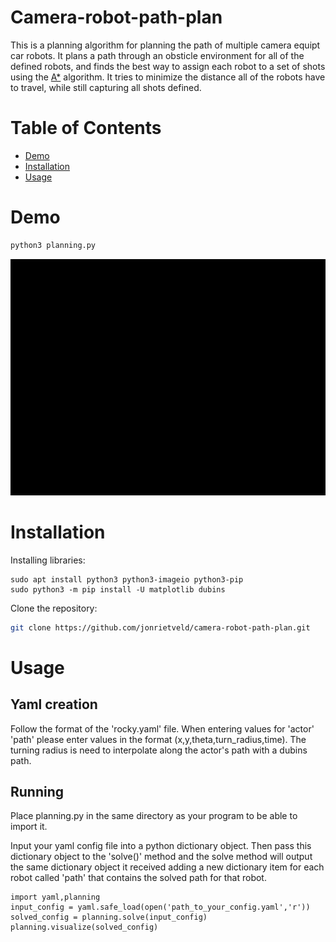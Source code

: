 # Camera-robot-path-plan
This is a planning algorithm for planning the path of multiple camera equipt car robots. It plans a path through an obsticle environment for all of the defined robots, and finds the best way to assign each robot to a set of shots using the [A*](https://en.wikipedia.org/wiki/A*_search_algorithm) algorithm. It tries to minimize the distance all of the robots have to travel, while still capturing all shots defined.

# Table of Contents
* [Demo](#demo)
* [Installation](#installation)
* [Usage](#usage)

# Demo
``` bash
python3 planning.py
```
![Running Example](./avoid_shots.gif)
# Installation
Installing libraries:
```
sudo apt install python3 python3-imageio python3-pip
sudo python3 -m pip install -U matplotlib dubins
```
Clone the repository:
``` bash
git clone https://github.com/jonrietveld/camera-robot-path-plan.git
```

# Usage
## Yaml creation
Follow the format of the 'rocky.yaml' file. When entering values for 'actor' 'path' please enter values in the format (x,y,theta,turn_radius,time). The turning radius is need to interpolate along the actor's path with a dubins path.
## Running
Place planning.py in the same directory as your program to be able to import it.

Input your yaml config file into a python dictionary object. Then pass this dictionary object to the 'solve()' method and the solve method will output the same dictionary object it received adding a new dictionary item for each robot called 'path' that contains the solved path for that robot.
```
import yaml,planning
input_config = yaml.safe_load(open('path_to_your_config.yaml','r'))
solved_config = planning.solve(input_config)
planning.visualize(solved_config)
```